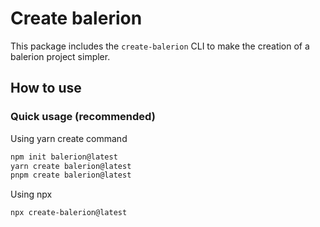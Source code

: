 # Create balerion

This package includes the `create-balerion` CLI to make the creation of a balerion project simpler.

## How to use

### Quick usage (recommended)

Using yarn create command

```sh
npm init balerion@latest
yarn create balerion@latest
pnpm create balerion@latest
```

Using npx

```sh
npx create-balerion@latest
```
